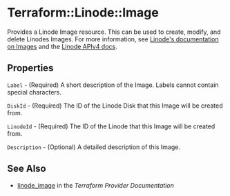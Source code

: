 # Terraform::Linode::Image

Provides a Linode Image resource.  This can be used to create, modify, and delete Linodes Images.
For more information, see [Linode's documentation on Images](https://www.linode.com/docs/platform/disk-images/linode-images/) and the [Linode APIv4 docs](https://developers.linode.com/api/v4#operation/createImage).

## Properties

`Label` - (Required) A short description of the Image. Labels cannot contain special characters.

`DiskId` - (Required) The ID of the Linode Disk that this Image will be created from.

`LinodeId` - (Required) The ID of the Linode that this Image will be created from.

`Description` - (Optional) A detailed description of this Image.


## See Also

* [linode_image](https://www.terraform.io/docs/providers/linode/r/image.html) in the _Terraform Provider Documentation_